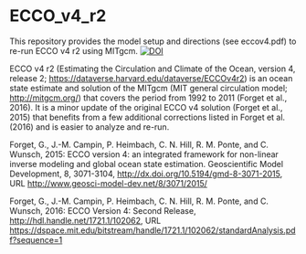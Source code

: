 # ECCO_v4_r2
This repository provides the model setup and directions (see eccov4.pdf) to re-run ECCO v4 r2 using MITgcm.
[![DOI](https://zenodo.org/badge/DOI/10.5281/zenodo.255746.svg)](https://doi.org/10.5281/zenodo.255746)

ECCO v4 r2 (Estimating the Circulation and Climate of the Ocean, version 4, release 2; 
https://dataverse.harvard.edu/dataverse/ECCOv4r2) is an ocean state estimate and solution 
of the MITgcm (MIT general circulation model; http://mitgcm.org/) that covers the period 
from 1992 to 2011 (Forget et al., 2016). It is a minor update of the original ECCO v4 
solution (Forget et al., 2015) that benefits from a few additional corrections listed 
in Forget et al. (2016) and is easier to analyze and re-run. 

Forget, G., J.-M. Campin, P. Heimbach, C. N. Hill, R. M. Ponte, and C. Wunsch, 2015: ECCO version 4: an integrated framework for non-linear inverse modeling and global ocean state estimation. Geoscientific Model Development, 8, 3071-3104, http://dx.doi.org/10.5194/gmd-8-3071-2015, URL http://www.geosci-model-dev.net/8/3071/2015/

Forget, G., J.-M. Campin, P. Heimbach, C. N. Hill, R. M. Ponte, and C. Wunsch, 2016: ECCO Version 4: Second Release, http://hdl.handle.net/1721.1/102062, URL https://dspace.mit.edu/bitstream/handle/1721.1/102062/standardAnalysis.pdf?sequence=1

